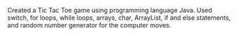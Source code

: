 Created a Tic Tac Toe game using programming language Java.
Used switch, for loops, while loops, arrays, char, ArrayList, if and else statements, and random number generator for the computer moves.